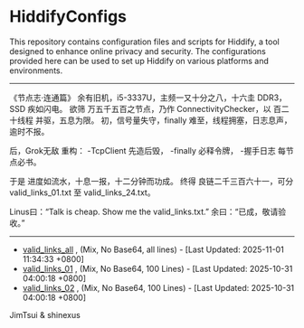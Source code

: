 # HiddifyConfigs

This repository contains configuration files and scripts for Hiddify, a tool designed to enhance online privacy and security. The configurations provided here can be used to set up Hiddify on various platforms and environments.

---
《节点志·连通篇》
余有旧机，i5-3337U，主频一又十分之八，十六圭 DDR3，SSD 疾如闪电。
欲筛 万五千五百之节点，乃作 ConnectivityChecker，以 百二十线程 并驱，五息为限。
初，信号量失守，finally 难至，线程拥塞，日志息声，逾时不报。

后，Grok无敌 重构：
-TcpClient 先造后毁，
-finally 必释令牌，
-握手日志 每节点必书。

于是 进度如流水，十息一报，十二分钟而功成。
终得 良链二千三百六十一，可分 valid_links_01.txt 至 valid_links_24.txt。

Linus曰：“Talk is cheap. Show me the valid_links.txt.”
余曰：“已成，敬请验收。”

---

<!-- AUTO: VALID_LINKS_TIMESTAMP -->
- [valid_links_all](https://raw.githubusercontent.com/shinexus/LearnToProgram/refs/heads/master/HiddifyConfigsCLI/bin/Debug/net8.0/valid_links.txt) , (Mix, No Base64, all lines) - [Last Updated: 2025-11-01 11:34:33 +0800]
- [valid_links_01](https://raw.githubusercontent.com/shinexus/LearnToProgram/refs/heads/master/HiddifyConfigsCLI/bin/Debug/net8.0/valid_links_01.txt) , (Mix, No Base64, 100 Lines) - [Last Updated: 2025-10-31 04:00:18 +0800]
- [valid_links_02](https://raw.githubusercontent.com/shinexus/LearnToProgram/refs/heads/master/HiddifyConfigsCLI/bin/Debug/net8.0/valid_links_02.txt) , (Mix, No Base64, 100 Lines) - [Last Updated: 2025-10-31 04:00:18 +0800]
<!-- END AUTO -->


JimTsui & shinexus
